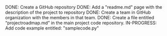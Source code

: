 DONE: Create a GitHub repository
DONE: Add a "readme.md" page with the description of the project to repository
DONE: Create a team in GitHub organization with the members in that team.
DONE: Create a file entitled “projectroadmap.md” in the main project code repository.
IN-PROGRESS: Add code example entitled: "samplecode.py"
